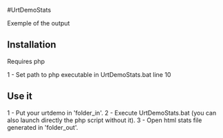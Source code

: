 #UrtDemoStats

Exemple of the output



## Installation

Requires php

1 - Set path to php executable in UrtDemoStats.bat line 10

## Use it

1 - Put your urtdemo in 'folder_in'.
2 - Execute UrtDemoStats.bat (you can also launch directly the php script without it).
3 - Open html stats file generated in 'folder_out'.
